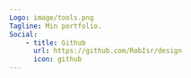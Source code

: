 ```yaml
---
Logo: image/tools.png
Tagline: Min portfolio.
Social:
    - title: Github
      url: https://github.com/RobIsr/design
      icon: github
---
```


